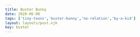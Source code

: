 ```yaml
---
title: Buster Bunny
date: 2020-06-08
tags: ['tiny-toons','buster-bunny','no-relation','by-a-kid']
layout: layouts/post.njk
key: buster
---
```


